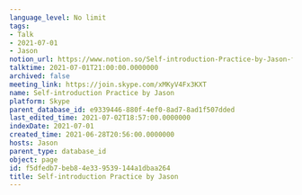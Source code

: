 ```yaml
---
language_level: No limit
tags:
- Talk
- 2021-07-01
- Jason
notion_url: https://www.notion.so/Self-introduction-Practice-by-Jason-f5dfedb7beb84e339539144a1dbaa264
talktime: 2021-07-01T21:00:00.0000000
archived: false
meeting_link: https://join.skype.com/xMKyV4Fx3KXT
name: Self-introduction Practice by Jason
platform: Skype
parent_database_id: e9339446-880f-4ef0-8ad7-8ad1f507dded
last_edited_time: 2021-07-02T18:57:00.0000000
indexDate: 2021-07-01
created_time: 2021-06-28T20:56:00.0000000
hosts: Jason
parent_type: database_id
object: page
id: f5dfedb7-beb8-4e33-9539-144a1dbaa264
title: Self-introduction Practice by Jason
---
```







